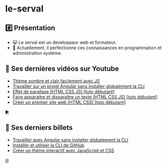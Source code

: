 # le-serval

## #️⃣ Présentation

- 😺 Le serval est un developpeur web et formateur.
- 📌 Actuellement, il perfectionne ces connaissances en programmation et administration système.

## 🎦 Ses dernières vidéos sur Youtube

<!-- YOUTUBE:START -->
- [Thème sombre et clair facilement avec JS](https://www.youtube.com/watch?v=ZSc5wpaz_RE)
- [Travailler sur un projet Angular sans installer globalement la CLI](https://www.youtube.com/watch?v=TngPLbEPN-4)
- [Effet de parallaxe &lpar;HTML CSS JS&rpar; [tuto débutant]](https://www.youtube.com/watch?v=IR50hGqkZhA)
- [Faire apparaitre et disparaitre un texte &lpar;HTML CSS JS&rpar; [tuto débutant]](https://www.youtube.com/watch?v=w95sFmNZkEA)
- [Créer un premier site web &lpar;HTML CSS&rpar; [tuto débutant]](https://www.youtube.com/watch?v=fPizzKwahr4)
<!-- YOUTUBE:END -->

[▶️](https://www.youtube.com/@le-wiki-du-serval)

## 📝 Ses derniers billets

<!-- BLOG-POST-LIST:START -->
- [Travailler avec Angular sans installer globalement la CLI](https://wiki.serval-informatique.fr/blog/angular-cli-non-global)
- [Installer et utiliser la CLI de GitHub](https://wiki.serval-informatique.fr/blog/github-cli)
- [Créer un thème interactif avec JavaScript et CSS](https://wiki.serval-informatique.fr/blog/mode-sombre-css-js)
<!-- BLOG-POST-LIST:END -->

[🌐](https://wiki.serval-informatique.fr/)
